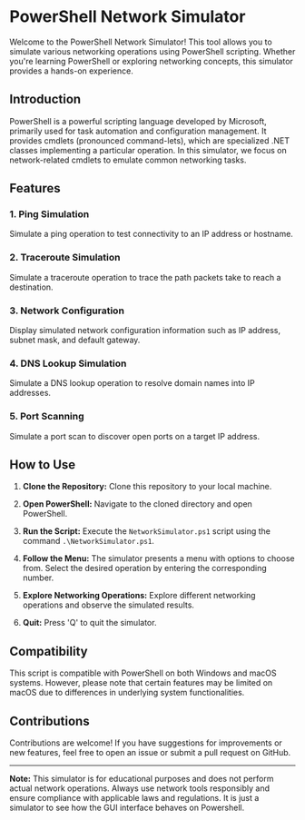 # PowerShell Network Simulator

Welcome to the PowerShell Network Simulator! This tool allows you to simulate various networking operations using PowerShell scripting. Whether you're learning PowerShell or exploring networking concepts, this simulator provides a hands-on experience.

## Introduction

PowerShell is a powerful scripting language developed by Microsoft, primarily used for task automation and configuration management. It provides cmdlets (pronounced command-lets), which are specialized .NET classes implementing a particular operation. In this simulator, we focus on network-related cmdlets to emulate common networking tasks.

## Features

### 1. Ping Simulation
Simulate a ping operation to test connectivity to an IP address or hostname.

### 2. Traceroute Simulation
Simulate a traceroute operation to trace the path packets take to reach a destination.

### 3. Network Configuration
Display simulated network configuration information such as IP address, subnet mask, and default gateway.

### 4. DNS Lookup Simulation
Simulate a DNS lookup operation to resolve domain names into IP addresses.

### 5. Port Scanning
Simulate a port scan to discover open ports on a target IP address.

## How to Use

1. **Clone the Repository:** Clone this repository to your local machine.

2. **Open PowerShell:** Navigate to the cloned directory and open PowerShell.

3. **Run the Script:** Execute the `NetworkSimulator.ps1` script using the command `.\NetworkSimulator.ps1`.

4. **Follow the Menu:** The simulator presents a menu with options to choose from. Select the desired operation by entering the corresponding number.

5. **Explore Networking Operations:** Explore different networking operations and observe the simulated results.

6. **Quit:** Press 'Q' to quit the simulator.

## Compatibility

This script is compatible with PowerShell on both Windows and macOS systems. However, please note that certain features may be limited on macOS due to differences in underlying system functionalities.

## Contributions

Contributions are welcome! If you have suggestions for improvements or new features, feel free to open an issue or submit a pull request on GitHub.

---

**Note:** This simulator is for educational purposes and does not perform actual network operations. Always use network tools responsibly and ensure compliance with applicable laws and regulations. It is just a simulator to see how the GUI interface behaves on Powershell.
